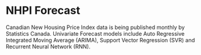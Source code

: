 # NHPI Forecast
 Canadian New Housing Price Index data is being published monthly by Statistics Canada.
 Univariate Forecast models include Auto Regressive Integrated Moving Average (ARIMA), Support Vector Regression (SVR) and Recurrent Neural Network (RNN). 

